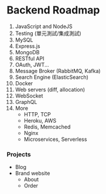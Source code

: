 # Backend Roadmap

1. JavaScript and NodeJS
2. Testing (單元測試/集成測試)
3. MySQL
4. Express.js
5. MongoDB
6. RESTful API
7. OAuth, JWT...
8. Message Broker (RabbitMQ, Kafka)
9. Search Engine (ElasticSearch)
10. Docker
11. Web servers (diff, allocation)
12. WebSocket
13. GraphQL
14. More
    * HTTP, TCP
    * Heroku, AWS
    * Redis, Memcached
    * Nginx
    * Microservices, Serverless

### Projects
* Blog
* Brand website
    * About
    * Order
